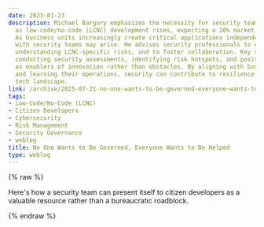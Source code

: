 ```yaml
---
date: 2023-01-23
description: Michael Bargury emphasizes the necessity for security teams to adapt
  as low-code/no-code (LCNC) development rises, expecting a 20% market growth in 2023.
  As business units increasingly create critical applications independently, conflicts
  with security teams may arise. He advises security professionals to engage proactively,
  understanding LCNC-specific risks, and to foster collaboration. Key strategies include
  conducting security assessments, identifying risk hotspots, and positioning themselves
  as enablers of innovation rather than obstacles. By aligning with business objectives
  and learning their operations, security can contribute to resilience in an evolving
  tech landscape.
link: /archive/2025-07-21-no-one-wants-to-be-governed-everyone-wants-to-be-helped
tags:
- Low-Code/No-Code (LCNC)
- Citizen Developers
- Cybersecurity
- Risk Management
- Security Governance
- weblog
title: No One Wants to Be Governed, Everyone Wants to Be Helped
type: weblog
---
```

{% raw %}

Here's how a security team can present itself to citizen developers as a valuable resource rather than a bureaucratic roadblock.

{% endraw %}

